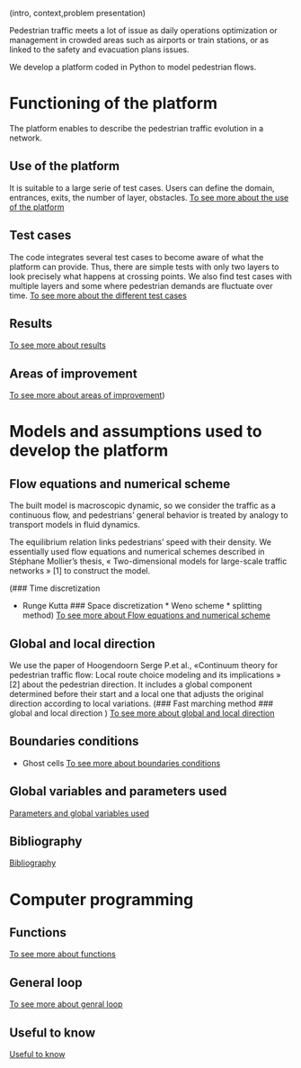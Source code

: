 (intro, context,problem presentation)

Pedestrian traffic meets a lot of issue as daily operations optimization or management in crowded areas such as airports or train stations, or as linked to the safety and evacuation plans issues. 

We develop a platform coded in Python to model pedestrian flows. 

# Functioning of the platform
The platform enables to describe the pedestrian traffic evolution in a network. 
## Use of the platform
It is suitable to a large serie of test cases. Users can define the domain, entrances, exits, the number of layer, obstacles. 
<a href="https://github.com/Ifsttar/PedSim/blob/master/Docs/Use%20of%20the%20platform.rst "> To see more about the use of the platform <a/>
  
## Test cases
The code integrates several test cases to become aware of what the platform can provide. Thus, there are simple tests with only two layers to look precisely what happens at crossing points. We also find test cases with multiple layers and some where pedestrian demands are fluctuate over time.
<a href="https://github.com/Ifsttar/PedSim/blob/master/Docs/Test%20cases.rst"> To see more about the different test cases <a/>
  
## Results
<a href="https://github.com/Ifsttar/PedSim/blob/master/Docs/Results.rst"> To see more about results <a/>

## Areas of improvement
<a href="https://github.com/Ifsttar/PedSim/blob/master/Docs/Areas%20of%20improvement.rst "> To see more about areas of improvement<a/>)

# Models and assumptions used to develop the platform
## Flow equations and numerical scheme
The built model is macroscopic dynamic, so we consider the traffic as a continuous flow, and pedestrians’ general behavior is treated by analogy to transport models in fluid dynamics.

The equilibrium relation links pedestrians’ speed with their density. We essentially used flow equations and numerical schemes described in Stéphane Mollier’s thesis, « Two-dimensional models for large-scale traffic networks » [1] to construct the model.

(### Time discretization
* Runge Kutta ### Space discretization * Weno scheme * splitting method)
<a href="https://github.com/Ifsttar/PedSim/blob/master/Docs/Flow%20equations%20and%20numerical%20scheme.rst "> To see more about Flow equations and numerical scheme<a/>

## Global and local direction 
We use the paper of Hoogendoorn Serge P.et al., «Continuum theory for pedestrian traffic flow: Local route choice modeling and its implications » [2] about the pedestrian direction. It includes a global component determined before their start and a local one that adjusts the original direction according to local variations.
(### Fast marching method ### global and local direction )
<a href="https://github.com/Ifsttar/PedSim/blob/master/Docs/Flow%20equations%20and%20numerical%20scheme.rst"> To see more about global and local direction<a/>

## Boundaries conditions
* Ghost cells
<a href="https://github.com/Ifsttar/PedSim/blob/master/Docs/Boundaries%20conditions.rst "> To see more about boundaries conditions <a/>

## Global variables and parameters used
<a href="https://github.com/Ifsttar/PedSim/blob/master/Docs/Global%20variables%20and%20parameters%20used.rst "> Parameters and global variables used<a/>
  
## Bibliography 
<a href="https://github.com/Ifsttar/PedSim/blob/master/Docs/Bibliography.rst"> Bibliography<a/>



# Computer programming

## Functions
<a href="https://github.com/Ifsttar/PedSim/blob/master/Docs/Functions.rst"> To see more about functions <a/>
  
## General loop
<a href="https://github.com/Ifsttar/PedSim/blob/master/Docs/General%20loop.rst"> To see more about genral loop <a/>
  
## Useful to know 
<a href="https://github.com/Ifsttar/PedSim/blob/master/Docs/Useful%20to%20know.rst "> Useful to know <a/> 
